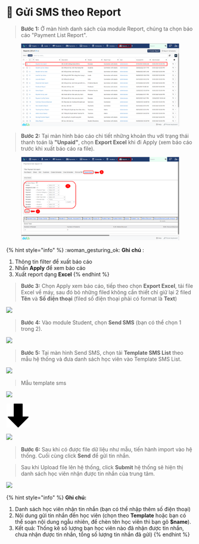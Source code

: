 # 📳 Gửi SMS theo Report

> **Bước 1:** Ở màn hình danh sách của module Report, chúng ta chọn báo cáo "Payment List Report".

<figure><img src="../../.gitbook/assets/image (149).png" alt=""><figcaption></figcaption></figure>

> **Bước 2:** Tại màn hình báo cáo chi tiết những khoản thu với trạng thái thanh toán là **"Unpaid"**, chọn **Export Excel** khi đi Apply (xem báo cáo trước khi xuất báo cáo ra file).

<figure><img src="../../.gitbook/assets/image (2).png" alt=""><figcaption></figcaption></figure>

{% hint style="info" %}
:woman\_gesturing\_ok: **Ghi chú** :

1. Thông tin filter để xuất báo cáo
2. Nhấn **Apply** để xem báo cáo&#x20;
3. Xuất report dạng **Excel**
{% endhint %}

> **Bước 3:**&#x20;
> Chọn Apply xem báo cáo, tiếp theo chọn **Export Excel**, tải file Excel về máy, sau đó bỏ những filed không cần thiết chỉ giữ lại 2 filed **Tên** và **Số điện thoại** (filed số điện thoại phải có format là **Text**)

![](../../.gitbook/assets/SMS\_report4.png)

> **Bước 4:**
> &#x20;Vào module Student, chọn **Send SMS** (bạn có thể chọn 1 trong 2).

![](../../.gitbook/assets/SMS\_report5.png)

> **Bước 5:** Tại màn hình Send SMS, chọn tải **Template SMS List** theo mẫu hệ thống và đưa danh sách học viên vào Template SMS List.

![](<../../.gitbook/assets/SMS\_report6 (1).png>)

> Mẫu template sms

![](../../.gitbook/assets/SMS\_report7.png)

&#x20;                                                                          <img src="../../.gitbook/assets/down-arrow (1).png" alt="" data-size="original">&#x20;

![](../../.gitbook/assets/SMS\_report8.png)

> **Bước 6:**
> &#x20;Sau khi có được file dữ liệu như mẫu, tiến hành import vào hệ thống. Cuối cùng click **Send** để gửi tin nhắn.

> Sau khi Upload file lên hệ thống, click **Submit** hệ thống sẽ hiện thị danh sách học viên nhận được tin nhắn của trung tâm.

![](../../.gitbook/assets/SMS\_repport9.png)

{% hint style="info" %}
**Ghi chú:**

1. Danh sách học viên nhận tin nhắn (bạn có thể nhập thêm số điện thoại)
2. Nội dung gửi tin nhắn đến học viên (chọn theo **Template** hoặc bạn có thể soạn nội dung ngẫu nhiên, để chèn tên học viên thì bạn gõ **$name**).&#x20;
3. Kết quả: Thống kê số lượng bạn học viên nào đã nhận được tin nhắn, chưa nhận được tin nhắn, tổng số lượng tin nhắn đã gửi)
{% endhint %}
